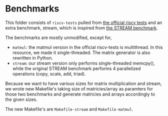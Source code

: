 # Benchmarks

This folder consists of `riscv-tests` pulled from
[the official riscv tests](https://github.com/riscv-software-src/riscv-tests/tree/master/benchmarks)
and an extra benchmark, stream, which is inspired from
[the STREAM benchmark](https://www.cs.virginia.edu/stream/).

The benchmarks are mostly unmodified, except for,
- `matmul`: the matmul version in the official riscv-tests is multithread.
In this resource, we made it single-threaded. The matrix generator is also rewritten in Python.
- `stream`: our stream version only performs single-threaded memcpy(), while the original STREAM
benchmark performs 4 parallelized operations (copy, scale, add, triad).

Because we want to have various sizes for matrix multiplication and stream, we wrote new Makefile's
taking size of matricies/array as paramters for those two benchmarks and generate matricies and
arrays accordingly to the given sizes.

The new Makefile's are `Makefile-stream` and `Makefile-matmul`.
